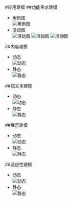 #应用建模
##功能需求建模
+ 用例图  
![用例图](qrc:/mdcharm.png "MdCharm")
+ 活动图   
![活动图](qrc:/https://github.com/131213web/ProjectTask/blob/master/tasks/task04/activity_diagram1.png "活动图")
![活动图](qrc:/https://github.com/131213web/ProjectTask/blob/master/tasks/task04/activity_diagram2.png "活动图")
![活动图](qrc:/https://github.com/131213web/ProjectTask/blob/master/tasks/task04/activity_diagram3.png "活动图")

##内容建模
+ 动态  
![动态](qrc:/mdcharm.png "MdCharm")
+ 静态  
![静态](C:\Users\dellz\Pictures\classDiagram.png "类图")

##超文本建模
+ 动态  
![动态](qrc:/mdcharm.png "MdCharm")
+ 静态  
![静态](qrc:/mdcharm.png "MdCharm")

##展示建模
+ 动态  
![动态](qrc:/mdcharm.png "MdCharm")
+ 静态  
![静态](qrc:/mdcharm.png "MdCharm")

##适应性建模
+ 动态  
![动态](qrc:/mdcharm.png "MdCharm")
+ 静态  
![静态](qrc:/mdcharm.png "MdCharm")
